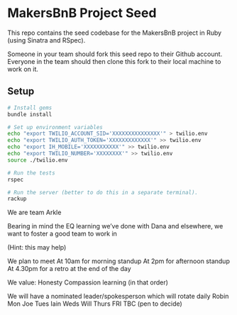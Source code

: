 # MakersBnB Project Seed

This repo contains the seed codebase for the MakersBnB project in Ruby (using Sinatra and RSpec).

Someone in your team should fork this seed repo to their Github account. Everyone in the team should then clone this fork to their local machine to work on it.

## Setup

```bash
# Install gems
bundle install

# Set up environment variables
echo "export TWILIO_ACCOUNT_SID='XXXXXXXXXXXXXXX'" > twilio.env
echo "export TWILIO_AUTH_TOKEN='XXXXXXXXXXXXX'" >> twilio.env
echo "export IH_MOBILE='XXXXXXXXXXX'" >> twilio.env
echo "export TWILIO_NUMBER='XXXXXXXX'" >> twilio.env
source ./twilio.env

# Run the tests
rspec

# Run the server (better to do this in a separate terminal).
rackup
```

We are team Arkle

Bearing in mind the EQ learning we’ve done with Dana and elsewhere, we want to foster a good team to work in

(Hint: this may help) 

We plan to meet
At 10am for morning standup
At 2pm for afternoon standup
At 4.30pm for a retro at the end of the day

We value:
Honesty
Compassion
 learning
(in that order)

We will have a nominated leader/spokesperson which will rotate daily
Robin Mon
Joe Tues
Iain Weds
Will Thurs
FRI TBC (pen to decide)
